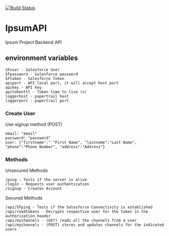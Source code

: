 [![Build Status](https://travis-ci.org/Ipsumaite/IpsumAPI.svg?branch=oceano)](https://travis-ci.org/Ipsumaite/IpsumAPI)

# IpsumAPI

Ipsum Project Backend API


## environment variables
```
SFuser - Salesforce User
SFpassword - Salesforce password
SFtoken - Salesforce Token
apiport - API local port, it will accept host port
apikey - API key
apitokenttl - Token time to live (s)
loggerhost - papertrail host
loggerport - papertrail port
```


### Create User
Use signup method (POST)

```
email: "email"
password: "password"
user: {"firstname":" "First Name", "lastname":"Last Name", "phone":"Phone Number", "address":"Address"}
```


### Methods
Unsecured Methods
```
/ping - Tests if the server is alive
/login - Requests user authentication
/signup - Creates Account
```
Secured Methods
```
/api/SFping - Tests if the Salesforce Connectivity is established
/api/readtokens - Decrypts respective user for the token in the authorization header
/api/mychannels - (GET) reads all the channels from a user
/api/mychannels - (POST) stores and updates channels for the indicated users
```


